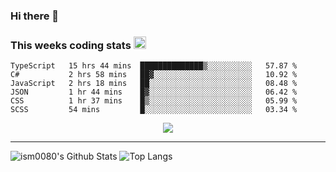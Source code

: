 ### Hi there 👋

<!--START_SECTION:giphy-->
<!--END_SECTION:giphy-->

### This weeks coding stats <img src="https://media1.giphy.com/media/LmNwrBhejkK9EFP504/giphy.gif?cid=ecf05e4723nsktnyyj53u162g7cy5rjqfg6gz06kxdg5y55g&rid=giphy.gif" width="20" height="20" />
<!--START_SECTION:waka-->

```text
TypeScript   15 hrs 44 mins  ██████████████▒░░░░░░░░░░   57.87 %
C#           2 hrs 58 mins   ██▓░░░░░░░░░░░░░░░░░░░░░░   10.92 %
JavaScript   2 hrs 18 mins   ██░░░░░░░░░░░░░░░░░░░░░░░   08.48 %
JSON         1 hr 44 mins    █▓░░░░░░░░░░░░░░░░░░░░░░░   06.42 %
CSS          1 hr 37 mins    █▒░░░░░░░░░░░░░░░░░░░░░░░   05.99 %
SCSS         54 mins         █░░░░░░░░░░░░░░░░░░░░░░░░   03.34 %
```

<!--END_SECTION:waka-->

<!--START_SECTION:comicstrip-->
<p align="center">
 <a href="https://xkcd.com/">
 <img src="https://imgs.xkcd.com/comics/qua.png" />
</a>
</p>
<!--END_SECTION:comicstrip-->

---

![ism0080's Github Stats](https://github-readme-stats.vercel.app/api?username=ism0080&show_icons=true%hide_border=true&hide=issues)
![Top Langs](https://github-readme-stats.vercel.app/api/top-langs/?username=ism0080&layout=compact)

<!--
**ism0080/ism0080** is a ✨ _special_ ✨ repository because its `README.md` (this file) appears on your GitHub profile.

Here are some ideas to get you started:

- 🔭 I’m currently working on ...
- 🌱 I’m currently learning ...
- 👯 I’m looking to collaborate on ...
- 🤔 I’m looking for help with ...
- 💬 Ask me about ...
- 📫 How to reach me: ...
- 😄 Pronouns: ...
- ⚡ Fun fact: ...
-->
